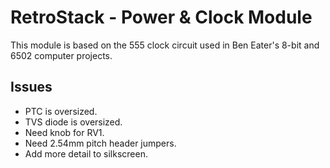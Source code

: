 # RetroStack - Power & Clock Module

This module is based on the 555 clock circuit used in Ben Eater's 8-bit and 6502 computer projects.

## Issues

- PTC is oversized.
- TVS diode is oversized.
- Need knob for RV1.
- Need 2.54mm pitch header jumpers.
- Add more detail to silkscreen.